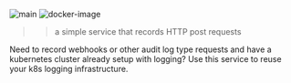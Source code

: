 ![main](https://github.com/dmichel1/webhook-recorder/actions/workflows/build-test.yml/badge.svg?branch=main)
![docker-image](https://github.com/dmichel1/webhook-recorder/actions/workflows/build-push-image.yml/badge.svg?branch=main)

> > a simple service that records HTTP post requests

Need to record webhooks or other audit log type requests and have a kubernetes cluster already setup with logging? Use this service to reuse your k8s logging infrastructure.
